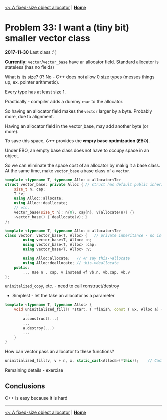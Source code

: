 [<< A fixed-size object allocator](./problem_32.md) | [**Home**](../README.md)

# Problem 33: I want a (tiny bit) smaller vector class
**2017-11-30** Last class :'(

**Currently:** `vector`/`vector_base` have an allocator field. Standard allocator is stateless (has no fields)

What is its size? 0? No - C++ does not allow 0 size types (messes things up, ex. pointer arithmetic).

Every type has at least size 1.

Practically - compiler adds a dummy `char` to the allocator.

So having an allocator field makes the `vector` larger by a byte. Probably more, due to alignment.

Having an allocator field in the vector_base, may add another byte (or more).

To save this space, C++ provides the **empty base optimization (EBO)**.

Under EBO, an empty base class does not have to occupy space in an object.

So we can eliminate the space cost of an allocator by makig it a base class. At the same time, make `vector_base` a base class of a `vector`.

```C++
template <typename T, typename Alloc = allocator<T>>
struct vector_base: private Alloc { // struct has default public inheritance
    size_t n, cap;
    T *v;
    using Alloc::allocate;
    using Alloc::deallocate;
    // etc.
    vector_base(size_t n): n{0}, cap{n}, v{allocate(n)} {}
    ~vector_base() { deallocate(v); }
};

template <typename T, typename Alloc = allocator<T>>
class vector: vector_base<T, Alloc> {   // private inheritance - no is-a relation
        using vector_base<T, Alloc>::n;
        using vector_base<T, Alloc>::cap;
        using vector_base<T, Alloc>::v;

        using Alloc:allocate;   // or say this->allocate 
        using Alloc:deallocate; // this->deallocate
    public:
        ... Use n , cap, v instead of vb.n, vb.cap, vb.v
};
```

`uninitalized_copy`, etc. - need to call construct/destroy
- Simplest - let the take an allocator as a parameter

```C++
template <typename T, typename Alloc> {
    void uninitialized_fill(T *start, T *finish, const T &x, Alloc a) {
        ...
        a.construct(...)
        ...
        a.destroy(...)
        ...
    }
}
```

How can vector pass an allocator to these functions?

```C++
uninitialized_fill(v, v + n, x, static_cast<Alloc&>(*this));    // Cast yourself to base class reference
```

Remaining details - exercise

## Conclusions

C++ is easy because it is hard

---
[<< A fixed-size object allocator](./problem_32.md) | [**Home**](../README.md)
